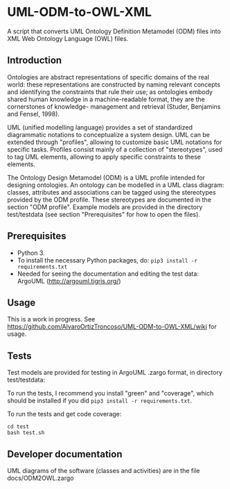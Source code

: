 # UML-ODM-to-OWL-XML
A script that converts UML Ontology Definition Metamodel (ODM) files into XML Web Ontology Language (OWL) files.

## Introduction
Ontologies are abstract representations of specific domains of the real world: these representations are constructed by naming relevant concepts and identifying the constraints that rule their use; as ontologies embody shared human knowledge in a machine-readable format, they are the cornerstones of knowledge- management and retrieval (Studer, Benjamins and Fensel, 1998).

UML (unified modelling language) provides a set of standardized diagrammatic notations to conceptualize a system design.
UML can be extended through "profiles", allowing to customize basic UML notations for specific tasks.
Profiles consist mainly of a collection of "stereotypes", used to tag UML elements, allowing to apply specific constraints to these elements.

The Ontology Design Metamodel (ODM) is a UML profile intended for designing ontologies. An ontology can be modelled in a UML class diagram: classes, attributes and associations can be tagged using the stereotypes provided by the ODM profile. These stereotypes are documented in the section "ODM profile". Example models are provided in the directory test/testdata (see section "Prerequisites" for how to open the files).

## Prerequisites
* Python 3.
* To install the necessary Python packages, do: `pip3 install -r requirements.txt`
* Needed for seeing the documentation and editing the test data: ArgoUML (http://argouml.tigris.org/)

## Usage
This is a work in progress. See https://github.com/AlvaroOrtizTroncoso/UML-ODM-to-OWL-XML/wiki for usage.

## Tests
Test models are provided for testing in ArgoUML .zargo format, in directory test/testdata:

To run the tests, I recommend you install "green" and "coverage", which should be installed if you did `pip3 install -r requirements.txt`.

To run the tests and get code coverage:

```
cd test
bash test.sh
```

## Developer documentation
UML diagrams of the software (classes and activities) are in the file docs/ODM2OWL.zargo
